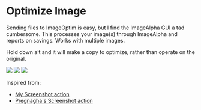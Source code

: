 # Optimize Image

Sending files to ImageOptim is easy, but I find the ImageAlpha GUI a tad cumbersome.
This processes your image(s) through ImageAlpha and reports on savings. Works with
multiple images.

Hold down alt and it will make a copy to optimize, rather than operate on the original.

![](https://dl.dropboxusercontent.com/u/2908279/public/cb/cb-oi-1.png)
![](https://dl.dropboxusercontent.com/u/2908279/public/cb/cb-oi-2.png)
![](https://dl.dropboxusercontent.com/u/2908279/public/cb/cb-oi-3.png)

Inspired from:

* [My Screenshot action](https://github.com/hlissner/launchbar6-scripts/tree/master/actions/Screenshot.lbaction)
* [Pregnagha's Screenshot action](https://github.com/prenagha/launchbar/tree/master/Screenshot.lbaction)
